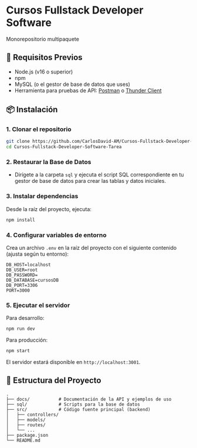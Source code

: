 # Cursos Fullstack Developer Software

Monorepositorio multipaquete

## 🚀 Requisitos Previos

- Node.js (v16 o superior)
- npm
- MySQL (o el gestor de base de datos que uses)
- Herramienta para pruebas de API: [Postman](https://www.postman.com/) o [Thunder Client](https://www.thunderclient.com/)

## 📦 Instalación

### 1. Clonar el repositorio

```bash
git clone https://github.com/CarlosDavid-AM/Cursos-Fullstack-Developer-Software-Tarea.git
cd Cursos-Fullstack-Developer-Software-Tarea
```

### 2. Restaurar la Base de Datos

- Dirígete a la carpeta `sql` y ejecuta el script SQL correspondiente en tu gestor de base de datos para crear las tablas y datos iniciales.

### 3. Instalar dependencias

Desde la raíz del proyecto, ejecuta:

```bash
npm install
```

### 4. Configurar variables de entorno

Crea un archivo `.env` en la raíz del proyecto con el siguiente contenido (ajusta según tu entorno):

```env
DB_HOST=localhost
DB_USER=root
DB_PASSWORD=
DB_DATABASE=cursosDB
DB_PORT=3306
PORT=3000
```

### 5. Ejecutar el servidor

Para desarrollo:

```bash
npm run dev
```

Para producción:

```bash
npm start
```

El servidor estará disponible en `http://localhost:3001`.

## 📂 Estructura del Proyecto

```
.
├── docs/           # Documentación de la API y ejemplos de uso
├── sql/            # Scripts para la base de datos
├── src/            # Código fuente principal (backend)
│   ├── controllers/
│   ├── models/
│   ├── routes/
│   └── ...
├── package.json
└── README.md
```
